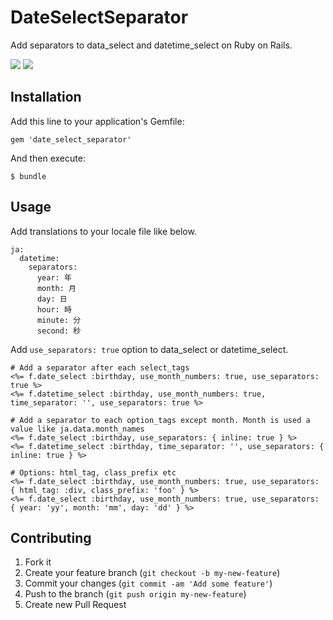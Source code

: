 # DateSelectSeparator

Add separators to data_select and datetime_select on Ruby on Rails.

![](https://dl.dropboxusercontent.com/u/177616/images/github/date_select_separator/1.png)
![](https://dl.dropboxusercontent.com/u/177616/images/github/date_select_separator/2.png)

## Installation

Add this line to your application's Gemfile:

    gem 'date_select_separator'

And then execute:

    $ bundle

## Usage

Add translations to your locale file like below.

    ja:
      datetime:
        separators:
          year: 年
          month: 月
          day: 日
          hour: 時
          minute: 分
          second: 秒

Add `use_separators: true` option to data_select or datetime_select.

    # Add a separator after each select_tags
    <%= f.date_select :birthday, use_month_numbers: true, use_separators: true %>
    <%= f.datetime_select :birthday, use_month_numbers: true, time_separator: '', use_separators: true %>

    # Add a separator to each option_tags except month. Month is used a value like ja.data.month_names
    <%= f.date_select :birthday, use_separators: { inline: true } %>
    <%= f.datetime_select :birthday, time_separator: '', use_separators: { inline: true } %>

    # Options: html_tag, class_prefix etc
    <%= f.date_select :birthday, use_month_numbers: true, use_separators: { html_tag: :div, class_prefix: 'foo' } %>
    <%= f.date_select :birthday, use_month_numbers: true, use_separators: { year: 'yy', month: 'mm', day: 'dd' } %>

## Contributing

1. Fork it
2. Create your feature branch (`git checkout -b my-new-feature`)
3. Commit your changes (`git commit -am 'Add some feature'`)
4. Push to the branch (`git push origin my-new-feature`)
5. Create new Pull Request
